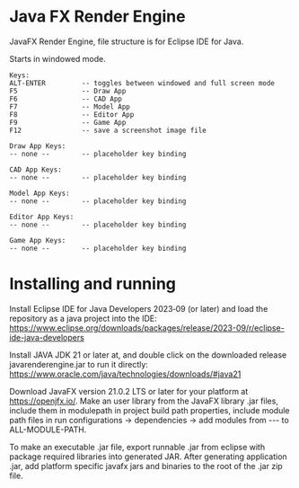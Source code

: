 # Java FX Render Engine
JavaFX Render Engine, file structure is for Eclipse IDE for Java.

Starts in windowed mode.

```
Keys:
ALT-ENTER         -- toggles between windowed and full screen mode
F5                -- Draw App
F6                -- CAD App
F7                -- Model App
F8                -- Editor App
F9                -- Game App
F12               -- save a screenshot image file

Draw App Keys:
-- none --        -- placeholder key binding

CAD App Keys:
-- none --        -- placeholder key binding

Model App Keys:
-- none --        -- placeholder key binding

Editor App Keys:
-- none --        -- placeholder key binding

Game App Keys:
-- none --        -- placeholder key binding
```

# Installing and running
Install Eclipse IDE for Java Developers 2023‑09 (or later) and load the repository as a java project into the IDE:
https://www.eclipse.org/downloads/packages/release/2023-09/r/eclipse-ide-java-developers

Install JAVA JDK 21 or later at, and double click on the downloaded release javarenderengine.jar to run it directly:
https://www.oracle.com/java/technologies/downloads/#java21

Download JavaFX version 21.0.2 LTS or later for your platform at https://openjfx.io/.
Make an user library from the JavaFX library .jar files, include them in modulepath in project build path properties,
include module path files in run configurations -> dependencies -> add modules from --- to ALL-MODULE-PATH.

To make an executable .jar file, export runnable .jar from eclipse with package required libraries into generated JAR.
After generating application .jar, add platform specific javafx jars and binaries to the root of the .jar zip file.
